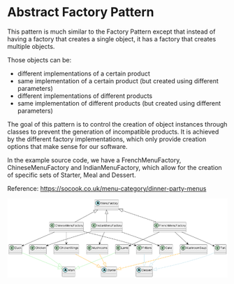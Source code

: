 # Abstract Factory Pattern

This pattern is much similar to the Factory Pattern except that instead of having a factory that creates a single object, it has a factory that creates multiple objects.

Those objects can be:
* different implementations of a certain product
* same implementation of a certain product (but created using different parameters)
* different implementations of different products
* same implementation of different products (but created using different parameters)

The goal of this pattern is to control the creation of object instances through classes to prevent the generation of incompatible products.
It is achieved by the different factory implementations, which only provide creation options that make sense for our software.

In the example source code, we have a FrenchMenuFactory, ChineseMenuFactory and IndianMenuFactory, which allow for the creation of specific sets of Starter, Meal and Dessert.

Reference: https://socook.co.uk/menu-category/dinner-party-menus

![](diagram.png?)